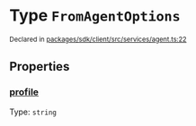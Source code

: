 # Type `FromAgentOptions`
<sub>Declared in [packages/sdk/client/src/services/agent.ts:22](https://github.com/dxos/dxos/blob/5efa14d7c/packages/sdk/client/src/services/agent.ts#L22)</sub>




## Properties
### [profile](https://github.com/dxos/dxos/blob/5efa14d7c/packages/sdk/client/src/services/agent.ts#L23)
Type: <code>string</code>





